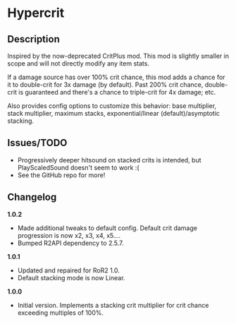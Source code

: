# Hypercrit

## Description
Inspired by the now-deprecated CritPlus mod. This mod is slightly smaller in scope and will not directly modify any item stats.

If a damage source has over 100% crit chance, this mod adds a chance for it to double-crit for 3x damage (by default). Past 200% crit chance, double-crit is guaranteed and there's a chance to triple-crit for 4x damage; etc.

Also provides config options to customize this behavior: base multiplier, stack multiplier, maximum stacks, exponential/linear (default)/asymptotic stacking.

## Issues/TODO

- Progressively deeper hitsound on stacked crits is intended, but PlayScaledSound doesn't seem to work :(
- See the GitHub repo for more!

## Changelog

**1.0.2**

- Made additional tweaks to default config. Default crit damage progression is now x2, x3, x4, x5....
- Bumped R2API dependency to 2.5.7.

**1.0.1**

- Updated and repaired for RoR2 1.0.
- Default stacking mode is now Linear.

**1.0.0**

- Initial version. Implements a stacking crit multiplier for crit chance exceeding multiples of 100%.